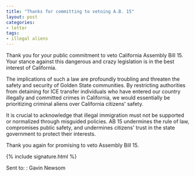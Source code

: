```yaml
---
title: "Thanks for committing to vetoing A.B. 15"
layout: post
categories:
- letter
tags:
- illegal aliens
---
```


Thank you for your public commitment to veto California Assembly Bill 15. Your stance against this dangerous and crazy legislation is in the best interest of California.

The implications of such a law are profoundly troubling and threaten the safety and security of Golden State communities. By restricting authorities from detaining for ICE transfer individuals who have entered our country illegally and committed crimes in California, we would essentially be prioritizing criminal aliens over California citizens' safety.

It is crucial to acknowledge that illegal immigration must not be supported or normalized through misguided policies. AB 15 undermines the rule of law, compromises public safety, and undermines citizens' trust in the state government to protect their interests. 

Thank you again for promising to veto Assembly Bill 15.

{% include signature.html %}

Sent to:
: Gavin Newsom
